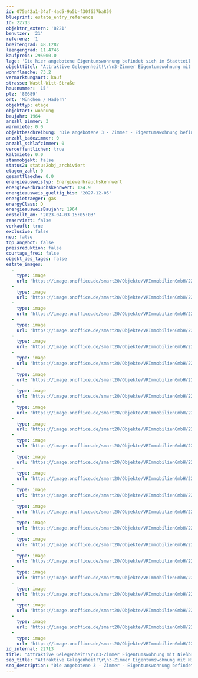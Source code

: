 ```yaml
---
id: 075a42a1-34af-4ad5-9a5b-f30f637ba859
blueprint: estate_entry_reference
Id: 22713
objektnr_extern: '8221'
benutzer: '21'
referenz: '1'
breitengrad: 48.1282
laengengrad: 11.4746
kaufpreis: 295000.0
lage: 'Die hier angebotene Eigentumswohnung befindet sich im Stadtteil Blumenau im Südwesten von München. Dieser überzeugt durch hohe Wohnqualität in Verbindung mit einer hervorragend entwickelten Infrastruktur. Einkaufsmöglichkeiten für den täglichen Bedarf befinden sich in unmittelbarer Nähe des angebotenen Objektes. Die Umgebung bietet zudem schöne Ausflugsziele für kleinere Radtouren oder entspannte Spaziergänge. Ein hoher Freizeitwert ist durch das nahe gelegene Voralpengebiet rund um den Ammersee und Starnberger See sowie die zahlreichen Gaststätten und Biergärten gegeben. Der Stadtkern der Metropole München mit zahlreichen Sehenswürdigkeiten wie dem Marienplatz, dem Englischen Garten, Schloss Nymphenburg, der Frauenkirche und vielem mehr ist in nur wenigen Minuten per Auto oder den öffentlichen Verkehrsmitteln erreichbar: In 15 Minuten ist man an der U-Bahn-Station "Großhadern" (U6). Die gleiche Zeit benötigen Sie zur nächsten Straßenbahn-Haltestelle "Gondrellplatz". Die Bushaltestellen "Flemischweg" und "Wastl-Witt-Straße" liegen keine 200 m entfernt. Die Verkehrsanbindung per Auto ist ideal: Die Autobahn A96 liegt in unmittelbarer Nähe zur Wohnung. Somit sind der Mittlere Ring sowie die A8, A9 und A95 nur wenige Autominuten entfernt.'
objekttitel: "Attraktive Gelegenheit!\r\n3-Zimmer Eigentumswohnung mit Nießbrauch"
wohnflaeche: 73.2
vermarktungsart: kauf
strasse: Wastl-Witt-Straße
hausnummer: '15'
plz: '80689'
ort: 'München / Hadern'
objekttyp: etage
objektart: wohnung
baujahr: 1964
anzahl_zimmer: 3
warmmiete: 0.0
objektbeschreibung: "Die angebotene 3 - Zimmer - Eigentumswohnung befindet sich im zweiten Obergeschoss und wird im Nießbrauch verkauft.\r\n\r\nDie Wohnanlage wurde 1964 errichtet und präsentiert sich in einem guten Zustand. Die Anlage wurde laufend modernisiert. Erst kürzlich wurde eine neue Heizungsanlage (Gas-Zentralheizung) eingebaut. Die hervorragend geschnittene Eigentumswohnung mit Wohnküche liegt im 2. Obergeschoss (Personenaufzug). In den Wohn- bzw. Schlafräumen ist Echtholzparkett, in den restlichen Flächen sind Fliesen bzw. PVC-Böden verlegt.\r\n\r\nVom praktisch geschnittenen Eingangsbereich und Flur der Wohnung erreichen Sie die gemütliche Stube, die praktische Wohnküche mit Essecke, das Badezimmer, das Wohnzimmer und das Schlafzimmer. Das Bad verfügt über einen Waschtisch, eine Badewanne und ein WC. Die Stadtwohnung verfügt über eine großzügige Loggia. Ein geräumiger Abstellraum im Keller ergänzt das Raumangebot.\r\n\r\nEs existiert ein gemeinschaftlicher Fahrradkeller, welcher von allen Bewohnern genutzt werden kann.\r\n\r\nEin TG-Stellplatz für die Wohnung (25 €/mtl.) wird seit Jahrzehnten vom Eigentümer angemietet.\r\n\r\nDas aktuelle Hausgeld beträgt monatlich 263,00 €. \r\n\r\nBesonderheit Nießbrauchrecht:\r\nDer Verkäufer wird bei Verkauf dieser Eigentumswohnung mit einem erstrangig im Grundbuch eingetragenen Nießbrauchrecht ausgestattet.\r\nD. h. dem Verkäufer wird ein lebenslanges Recht eingeräumt, die hier angebotene Eigentumswohnung zu bewohnen und alle Nutzungen daraus zu ziehen. \r\nDurch das Nießbrauchrecht überträgt der neue Eigentümer (Käufer) das Recht zur Nutzung und zur Fruchtziehung (z. B. Erträge aus Vermietung) an den Berechtigten (Verkäufer) und behält nur das Verkaufsrecht (Verfügung) für sich.\r\n\r\nIm Gegenzug zum eingeräumten Nießbrauchrecht hat der Berechtigte die Pflicht die gegenständliche Eigentumswohnung ordnungsgemäß zu bewirtschaften und die Sache zu erhalten. Zudem trägt der Berechtigte alle gewöhnlich öffentlichen und privatrechtlichen Lasten. Sämtliche Lasten, die über die gewöhnliche Unterhaltung hinausgehen hat der Käufer zu tragen.\r\n\r\nDas Nießbrauchrecht erlischt unmittelbar nach dem Ableben des Berechtigten (Jahrgang 1944 = 79 Jahre, männlich)."
anzahl_badezimmer: 0
anzahl_schlafzimmer: 0
veroeffentlichen: true
kaltmiete: 0.0
stammobjekt: false
status2: status2obj_archiviert
etagen_zahl: 0
gesamtflaeche: 0.0
energieausweistyp: Energieverbrauchskennwert
energieverbrauchskennwert: 124.9
energieausweis_gueltig_bis: '2027-12-05'
energietraeger: gas
energyClass: D
energieausweisBaujahr: 1964
erstellt_am: '2023-04-03 15:05:03'
reserviert: false
verkauft: true
exclusive: false
neu: false
top_angebot: false
preisreduktion: false
courtage_frei: false
objekt_des_tages: false
estate_images:
  -
    type: image
    url: 'https://image.onoffice.de/smart20/Objekte/VRImmobilienGmbH/22713/0a75db22-7c6a-41db-9214-e22c83b10dad.jpg'
  -
    type: image
    url: 'https://image.onoffice.de/smart20/Objekte/VRImmobilienGmbH/22713/2bf8eb82-e0a1-4db7-ae7f-a6b49ac0fe5c.jpg'
  -
    type: image
    url: 'https://image.onoffice.de/smart20/Objekte/VRImmobilienGmbH/22713/a537bc8a-99b4-4180-9f19-3b7a2871738b.jpg'
  -
    type: image
    url: 'https://image.onoffice.de/smart20/Objekte/VRImmobilienGmbH/22713/ba80be1e-d9a0-42e0-a566-b5bb167cc38e.jpg'
  -
    type: image
    url: 'https://image.onoffice.de/smart20/Objekte/VRImmobilienGmbH/22713/6fb675c4-526c-432a-8ab9-f37afb03cba4.jpg'
  -
    type: image
    url: 'https://image.onoffice.de/smart20/Objekte/VRImmobilienGmbH/22713/93470ce5-45ce-4b41-9db6-0d6f8b1d0614.jpg'
  -
    type: image
    url: 'https://image.onoffice.de/smart20/Objekte/VRImmobilienGmbH/22713/3bcd8548-a8cb-4225-9d26-480320167747.jpg'
  -
    type: image
    url: 'https://image.onoffice.de/smart20/Objekte/VRImmobilienGmbH/22713/851ce1de-4ebd-4fb8-bac8-f63a11ad2ee8.jpg'
  -
    type: image
    url: 'https://image.onoffice.de/smart20/Objekte/VRImmobilienGmbH/22713/42ce50ce-9510-47f9-bb5c-a32faf24eb1c.jpg'
  -
    type: image
    url: 'https://image.onoffice.de/smart20/Objekte/VRImmobilienGmbH/22713/b39ae454-73c6-4f27-8593-b2d379fd44f7.jpg'
  -
    type: image
    url: 'https://image.onoffice.de/smart20/Objekte/VRImmobilienGmbH/22713/9f6819eb-cef2-4bc5-a536-d2ecdd3baee5.jpg'
  -
    type: image
    url: 'https://image.onoffice.de/smart20/Objekte/VRImmobilienGmbH/22713/0ec78865-834d-44e1-90eb-ef79edb05b07.jpg'
  -
    type: image
    url: 'https://image.onoffice.de/smart20/Objekte/VRImmobilienGmbH/22713/37bacc3f-840f-4830-b9ea-baba9462f96e.jpg'
  -
    type: image
    url: 'https://image.onoffice.de/smart20/Objekte/VRImmobilienGmbH/22713/145022b4-f500-4038-b286-12f23cd1303f.jpg'
  -
    type: image
    url: 'https://image.onoffice.de/smart20/Objekte/VRImmobilienGmbH/22713/cca18045-b746-4472-87f6-4c9905f495b6.jpg'
  -
    type: image
    url: 'https://image.onoffice.de/smart20/Objekte/VRImmobilienGmbH/22713/58f764b1-b819-4df3-828f-60b4fc57c7ad.jpg'
  -
    type: image
    url: 'https://image.onoffice.de/smart20/Objekte/VRImmobilienGmbH/22713/d9470955-ccaa-41ff-b16e-074ce8c0c2ea.jpg'
  -
    type: image
    url: 'https://image.onoffice.de/smart20/Objekte/VRImmobilienGmbH/22713/1108daec-fe3a-4140-8e55-ff922000c94f.jpg'
  -
    type: image
    url: 'https://image.onoffice.de/smart20/Objekte/VRImmobilienGmbH/22713/726c28b9-1305-4465-9867-3d10aff49922.jpg'
  -
    type: image
    url: 'https://image.onoffice.de/smart20/Objekte/VRImmobilienGmbH/22713/c5547c67-57aa-4779-9a83-80e9ec928dee.jpg'
  -
    type: image
    url: 'https://image.onoffice.de/smart20/Objekte/VRImmobilienGmbH/22713/8d3f1e79-14e1-40d9-a99a-cc980aa33e22.jpg'
  -
    type: image
    url: 'https://image.onoffice.de/smart20/Objekte/VRImmobilienGmbH/22713/5d390739-9fcb-42f3-8c81-47866a2a7dc3.jpg'
  -
    type: image
    url: 'https://image.onoffice.de/smart20/Objekte/VRImmobilienGmbH/22713/909c5cf6-ecce-4bc7-b340-5f0c26361204.jpg'
id_internal: 22713
title: "Attraktive Gelegenheit!\r\n3-Zimmer Eigentumswohnung mit Nießbrauch"
seo_title: "Attraktive Gelegenheit!\r\n3-Zimmer Eigentumswohnung mit Nießbrauch"
seo_description: "Die angebotene 3 - Zimmer - Eigentumswohnung befindet sich im zweiten Obergeschoss und wird im Nießbrauch verkauft.\r\n\r\nDie Wohnanlage wurde 1964 errichtet und "
---
```

